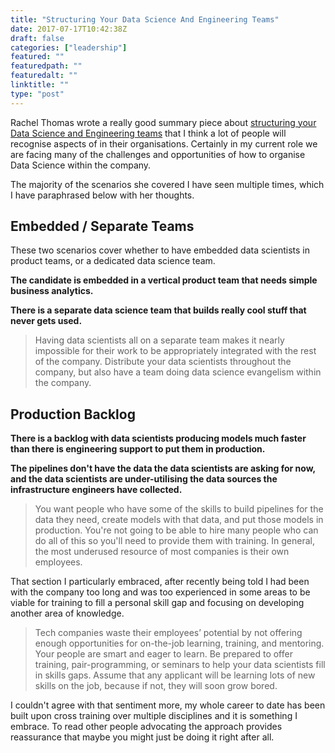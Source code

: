 ```yaml
---
title: "Structuring Your Data Science And Engineering Teams"
date: 2017-07-17T10:42:38Z
draft: false
categories: ["leadership"]
featured: ""
featuredpath: ""
featuredalt: ""
linktitle: ""
type: "post"
---
```

Rachel Thomas wrote a really good summary piece about [structuring your Data Science and Engineering teams](http://www.fast.ai/2016/12/08/org-structure/) that I think a lot of people will recognise aspects of in their organisations. Certainly in my current role we are facing many of the challenges and opportunities of how to organise Data Science within the company. 

The majority of the scenarios she covered I have seen multiple times, which I have paraphrased below with her thoughts.

## Embedded / Separate Teams

These two scenarios cover whether to have embedded data scientists in product teams, or a dedicated data science team.

**The candidate is embedded in a vertical product team that needs simple business analytics.**

**There is a separate data science team that builds really cool stuff that never gets used.**

> Having data scientists all on a separate team makes it nearly impossible for their work to be appropriately integrated with the rest of the company. Distribute your data scientists throughout the company, but also have a team doing data science evangelism within the company.

## Production Backlog

**There is a backlog with data scientists producing models much faster than there is engineering support to put them in production.**

**The pipelines don't have the data the data scientists are asking for now, and the data scientists are under-utilising the data sources the infrastructure engineers have collected.**

> You want people who have some of the skills to build pipelines for the data they need, create models with that data, and put those models in production. You're not going to be able to hire many people who can do all of this so you'll need to provide them with training. In general, the most underused resource of most companies is their own employees.

That section I particularly embraced, after recently being told I had been with the company too long and was too experienced in some areas to be viable for training to fill a personal skill gap and focusing on developing another area of knowledge.

> Tech companies waste their employees’ potential by not offering enough opportunities for on-the-job learning, training, and mentoring. Your people are smart and eager to learn. Be prepared to offer training, pair-programming, or seminars to help your data scientists fill in skills gaps. Assume that any applicant will be learning lots of new skills on the job, because if not, they will soon grow bored.

I couldn't agree with that sentiment more, my whole career to date has been built upon cross training over multiple disciplines and it is something I embrace. To read other people advocating the approach provides reassurance that maybe you might just be doing it right after all.
